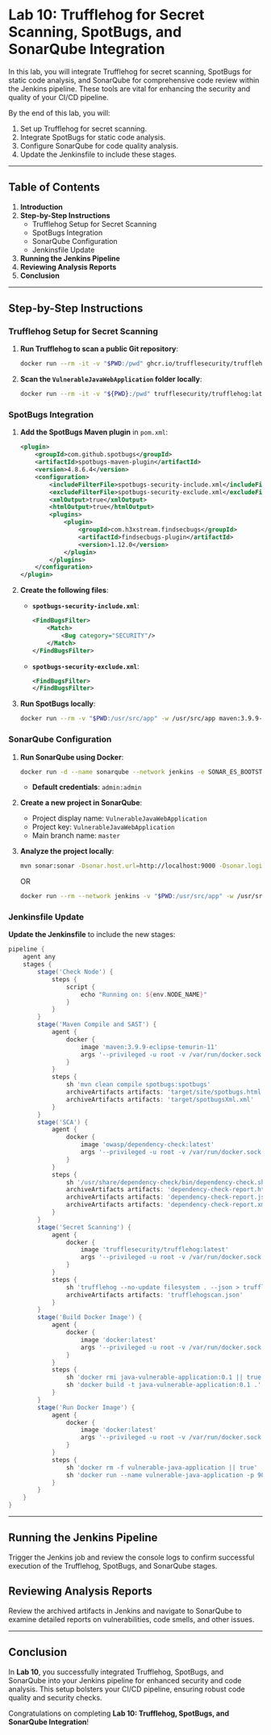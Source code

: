 # Lab 10: Trufflehog for Secret Scanning, SpotBugs, and SonarQube Integration

In this lab, you will integrate Trufflehog for secret scanning, SpotBugs for static code analysis, and SonarQube for comprehensive code review within the Jenkins pipeline. These tools are vital for enhancing the security and quality of your CI/CD pipeline.

By the end of this lab, you will:
1. Set up Trufflehog for secret scanning.
2. Integrate SpotBugs for static code analysis.
3. Configure SonarQube for code quality analysis.
4. Update the Jenkinsfile to include these stages.

---

## Table of Contents

1. **Introduction**
2. **Step-by-Step Instructions**
   - Trufflehog Setup for Secret Scanning
   - SpotBugs Integration
   - SonarQube Configuration
   - Jenkinsfile Update
3. **Running the Jenkins Pipeline**
4. **Reviewing Analysis Reports**
5. **Conclusion**

---

## Step-by-Step Instructions

### Trufflehog Setup for Secret Scanning

1. **Run Trufflehog to scan a public Git repository**:

    ```bash
    docker run --rm -it -v "$PWD:/pwd" ghcr.io/trufflesecurity/trufflehog:latest git https://github.com/trufflesecurity/test_keys --only-verified --json
    ```

2. **Scan the `VulnerableJavaWebApplication` folder locally**:

    ```bash
    docker run --rm -it -v "${PWD}:/pwd" trufflesecurity/trufflehog:latest filesystem /pwd --json
    ```

### SpotBugs Integration

1. **Add the SpotBugs Maven plugin** in `pom.xml`:

    ```xml
    <plugin>
        <groupId>com.github.spotbugs</groupId>
        <artifactId>spotbugs-maven-plugin</artifactId>
        <version>4.8.6.4</version>
        <configuration>
            <includeFilterFile>spotbugs-security-include.xml</includeFilterFile>
            <excludeFilterFile>spotbugs-security-exclude.xml</excludeFilterFile>
            <xmlOutput>true</xmlOutput>
            <htmlOutput>true</htmlOutput>
            <plugins>
                <plugin>
                    <groupId>com.h3xstream.findsecbugs</groupId>
                    <artifactId>findsecbugs-plugin</artifactId>
                    <version>1.12.0</version>
                </plugin>
            </plugins>
        </configuration>
    </plugin>
    ```

2. **Create the following files**:

    - **`spotbugs-security-include.xml`**:

        ```xml
        <FindBugsFilter>
            <Match>
                <Bug category="SECURITY"/>
            </Match>
        </FindBugsFilter>
        ```

    - **`spotbugs-security-exclude.xml`**:

        ```xml
        <FindBugsFilter>
        </FindBugsFilter>
        ```

3. **Run SpotBugs locally**:

    ```bash
    docker run --rm -v "$PWD:/usr/src/app" -w /usr/src/app maven:3.9.9-ibm-semeru-23-jammy mvn clean compile spotbugs:spotbugs
    ```

### SonarQube Configuration

1. **Run SonarQube using Docker**:

    ```bash
    docker run -d --name sonarqube --network jenkins -e SONAR_ES_BOOTSTRAP_CHECKS_DISABLE=true -p 9000:9000 sonarqube:latest
    ```

    - **Default credentials**: `admin:admin`

2. **Create a new project in SonarQube**:
   - Project display name: `VulnerableJavaWebApplication`
   - Project key: `VulnerableJavaWebApplication`
   - Main branch name: `master`

3. **Analyze the project locally**:

    ```bash
    mvn sonar:sonar -Dsonar.host.url=http://localhost:9000 -Dsonar.login=<your-token> -Dsonar.projectKey=VulnerableJavaWebApplication -X
    ```

    OR

    ```bash
    docker run --rm --network jenkins -v "$PWD:/usr/src/app" -w /usr/src/app maven:3.9.9-ibm-semeru-23-jammy mvn sonar:sonar -Dsonar.host.url=http://172.21.0.3:9000 -Dsonar.login=<your-token> -Dsonar.projectKey=VulnerableJavaWebApplication
    ```

### Jenkinsfile Update

**Update the Jenkinsfile** to include the new stages:

```groovy
pipeline {
    agent any
    stages {
        stage('Check Node') {
            steps {
                script {
                    echo "Running on: ${env.NODE_NAME}"
                }
            }
        }
        stage('Maven Compile and SAST') {
            agent {
                docker {
                    image 'maven:3.9.9-eclipse-temurin-11'
                    args '--privileged -u root -v /var/run/docker.sock:/var/run/docker.sock --entrypoint='
                }
            }
            steps {
                sh 'mvn clean compile spotbugs:spotbugs'
                archiveArtifacts artifacts: 'target/site/spotbugs.html'
                archiveArtifacts artifacts: 'target/spotbugsXml.xml'
            }
        }
        stage('SCA') {
            agent {
                docker {
                    image 'owasp/dependency-check:latest'
                    args '--privileged -u root -v /var/run/docker.sock:/var/run/docker.sock -v my-docker-volume-dependency-check-data:/usr/share/dependency-check/data --entrypoint='
                }
            }
            steps {
                sh '/usr/share/dependency-check/bin/dependency-check.sh --scan . --project "VulnerableJavaWebApplication" --format HTML --format XML --format JSON'
                archiveArtifacts artifacts: 'dependency-check-report.html'
                archiveArtifacts artifacts: 'dependency-check-report.json'
                archiveArtifacts artifacts: 'dependency-check-report.xml'
            }
        }
        stage('Secret Scanning') {
            agent {
                docker {
                    image 'trufflesecurity/trufflehog:latest'
                    args '--privileged -u root -v /var/run/docker.sock:/var/run/docker.sock --entrypoint='
                }
            }
            steps {
                sh 'trufflehog --no-update filesystem . --json > trufflehogscan.json'
                archiveArtifacts artifacts: 'trufflehogscan.json'
            }
        }
        stage('Build Docker Image') {
            agent {
                docker {
                    image 'docker:latest'
                    args '--privileged -u root -v /var/run/docker.sock:/var/run/docker.sock'
                }
            }
            steps {
                sh 'docker rmi java-vulnerable-application:0.1 || true'
                sh 'docker build -t java-vulnerable-application:0.1 .'
            }
        }
        stage('Run Docker Image') {
            agent {
                docker {
                    image 'docker:latest'
                    args '--privileged -u root -v /var/run/docker.sock:/var/run/docker.sock'
                }
            }
            steps {
                sh 'docker rm -f vulnerable-java-application || true'
                sh 'docker run --name vulnerable-java-application -p 9000:9000 -d java-vulnerable-application:0.1'
            }
        }
    }
}
```

---

## Running the Jenkins Pipeline

Trigger the Jenkins job and review the console logs to confirm successful execution of the Trufflehog, SpotBugs, and SonarQube stages.

## Reviewing Analysis Reports

Review the archived artifacts in Jenkins and navigate to SonarQube to examine detailed reports on vulnerabilities, code smells, and other issues.

---

## Conclusion

In **Lab 10**, you successfully integrated Trufflehog, SpotBugs, and SonarQube into your Jenkins pipeline for enhanced security and code analysis. This setup bolsters your CI/CD pipeline, ensuring robust code quality and security checks.

Congratulations on completing **Lab 10: Trufflehog, SpotBugs, and SonarQube Integration**!
